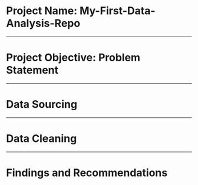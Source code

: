 # Project Name: My-First-Data-Analysis-Repo

----
# Project Objective: Problem Statement

----
# Data Sourcing

----
# Data Cleaning

----
# Findings and Recommendations
